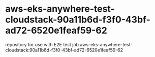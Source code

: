 # aws-eks-anywhere-test-cloudstack-90a11b6d-f3f0-43bf-ad72-6520e1feaf59-62
repository for use with E2E test job aws-eks-anywhere-test-cloudstack:90a11b6d-f3f0-43bf-ad72-6520e1feaf59-62
